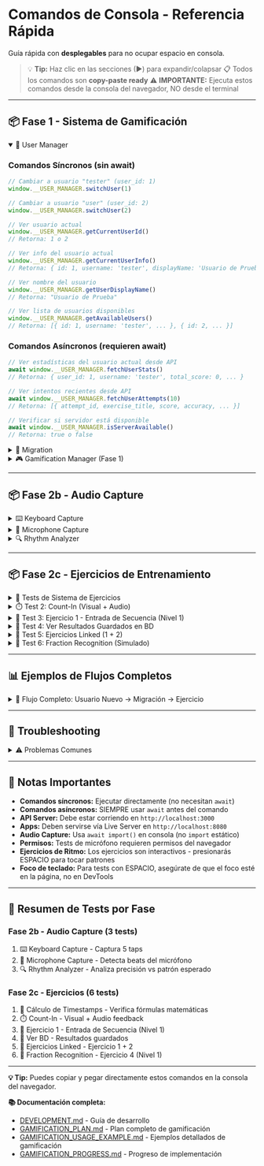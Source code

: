 # Comandos de Consola - Referencia Rápida

Guía rápida con **desplegables** para no ocupar espacio en consola.

> 💡 **Tip:** Haz clic en las secciones (▶) para expandir/colapsar
> 📋 Todos los comandos son **copy-paste ready**
> ⚠️ **IMPORTANTE:** Ejecuta estos comandos desde la consola del navegador, NO desde el terminal

---

## 📦 Fase 1 - Sistema de Gamificación

<details open>
<summary>👤 User Manager</summary>

### Comandos Síncronos (sin await)

```javascript
// Cambiar a usuario "tester" (user_id: 1)
window.__USER_MANAGER.switchUser(1)

// Cambiar a usuario "user" (user_id: 2)
window.__USER_MANAGER.switchUser(2)

// Ver usuario actual
window.__USER_MANAGER.getCurrentUserId()
// Retorna: 1 o 2

// Ver info del usuario actual
window.__USER_MANAGER.getCurrentUserInfo()
// Retorna: { id: 1, username: 'tester', displayName: 'Usuario de Prueba' }

// Ver nombre del usuario
window.__USER_MANAGER.getUserDisplayName()
// Retorna: "Usuario de Prueba"

// Ver lista de usuarios disponibles
window.__USER_MANAGER.getAvailableUsers()
// Retorna: [{ id: 1, username: 'tester', ... }, { id: 2, ... }]
```

### Comandos Asíncronos (requieren await)

```javascript
// Ver estadísticas del usuario actual desde API
await window.__USER_MANAGER.fetchUserStats()
// Retorna: { user_id: 1, username: 'tester', total_score: 0, ... }

// Ver intentos recientes desde API
await window.__USER_MANAGER.fetchUserAttempts(10)
// Retorna: [{ attempt_id, exercise_title, score, accuracy, ... }]

// Verificar si servidor está disponible
await window.__USER_MANAGER.isServerAvailable()
// Retorna: true o false
```

</details>

<details>
<summary>🔄 Migration</summary>

### Comandos Síncronos

```javascript
// Ver información de migración
window.__MIGRATION.info()
// Retorna: { completed: true, timestamp: ..., date: '...' } o null

// Resetear estado de migración (para testing)
window.__MIGRATION.reset()
// Consola: "🔄 Estado de migración reseteado"
```

### Comandos Asíncronos (requieren await)

```javascript
// Migrar datos de localStorage a base de datos
await window.__MIGRATION.migrate()
// Retorna: { success: true, synced_count: 10, failed_count: 0, ... }

// Forzar migración aunque ya se haya hecho
await window.__MIGRATION.migrate(true)

// Verificar si servidor está disponible
await window.__MIGRATION.isServerAvailable()
// Retorna: true o false
```

</details>

<details>
<summary>🎮 Gamification Manager (Fase 1)</summary>

### Estadísticas y Progreso

```javascript
// Ver estadísticas generales
window.__GAMIFICATION.getStats()
// Retorna: { session: {...}, scoring: {...}, achievements: {...} }

// Ver nivel del usuario
window.__GAMIFICATION.getUserLevel()
// Retorna: { level: 3, currentXP: 850, nextLevelXP: 1000, ... }

// Ver todos los logros
window.__GAMIFICATION.getAchievements()
// Retorna: [{ id: 'first_session', unlocked: true, ... }, ...]

// Ver progreso de un logro específico
window.__GAMIFICATION.getAchievementProgress('combo_master')
// Retorna: { current: 3, target: 5, percentage: 60, ... }
```

### Tracking de Eventos

```javascript
// Trackear evento válido (usar tipos de EVENT_TYPES)
window.__GAMIFICATION.trackEvent('practice_completed', {
  ejercicio_id: 'interval_training',
  puntuacion: 85,
  tiempo: 120
})

// Trackear acción de app
window.__GAMIFICATION.trackAppAction('play_started', {
  duration: 30,
  selection_count: 5
})

// Ver tipos de eventos disponibles:
// practice_started, practice_completed, practice_paused, pattern_played,
// tap_tempo_used, rhythm_matched, perfect_timing, parameter_changed,
// randomization_used, fraction_created, pulse_pattern_created, loop_activated
```

</details>

---

## 📦 Fase 2b - Audio Capture

<details>
<summary>⌨️ Keyboard Capture</summary>

### Test 1: Captura Básica de Keyboard

**Descripción:** Captura 5 taps con ESPACIO
**Duración:** ~5 segundos

```javascript
const { createKeyboardCapture } = await import('../../libs/gamification/index.js');

const keyboard = createKeyboardCapture();
console.log('⌨️  Presiona ESPACIO 5 veces...');
keyboard.startRecording();

// Esperar a que termines
await new Promise(resolve => setTimeout(resolve, 10000));

const taps = keyboard.stopRecording();
console.log('✅ Capturados', taps.length, 'taps:', taps);
```

**Resultado esperado:**
- 5 timestamps en milisegundos (números directos, no objetos)
- Diferencias razonables entre taps (ej: 200-1000ms)

</details>

<details>
<summary>🎤 Microphone Capture</summary>

### Test 2: Captura de Micrófono

**Descripción:** Detecta beats del micrófono durante 5 segundos
**Duración:** ~5 segundos
**Requisito:** Permiso de micrófono

```javascript
const { createMicrophoneCapture } = await import('../../libs/gamification/index.js');

const mic = await createMicrophoneCapture({ threshold: 0.3, cooldown: 200 });
console.log('🎤 Golpea cerca del micrófono durante 5 segundos...');

mic.startRecording();
await new Promise(resolve => setTimeout(resolve, 5000));
const beats = mic.stopRecording();

console.log('✅ Detectados', beats.length, 'beats');
console.log('Timestamps:', beats.map(b => Math.round(b.timestamp)));
console.log('Amplitudes:', beats.map(b => b.amplitude.toFixed(2)));

mic.dispose();
```

**Resultado esperado:**
- Beats detectados cuando golpeas fuerte
- Amplitudes > threshold (0.3)
- Cooldown previene detecciones duplicadas

</details>

<details>
<summary>🔍 Rhythm Analyzer</summary>

### Test 3: Análisis de Timing

**Descripción:** Analiza precisión de taps contra patrón esperado
**Duración:** Instantáneo

```javascript
const { createRhythmAnalyzer, fractionsToTimestamps } = await import('../../libs/gamification/index.js');

// Patrón esperado: 4 pulsos a 120 BPM (fracciones: 0, 0.25, 0.5, 0.75)
const expected = fractionsToTimestamps([0, 0.25, 0.5, 0.75], 120);
console.log('⏱️  Patrón esperado (120 BPM):', expected);

// Simular taps del usuario (con pequeños errores)
const userTaps = expected.map(t => t + Math.random() * 50 - 25);
console.log('👤 Taps del usuario:', userTaps.map(Math.round));

// Analizar
const analyzer = createRhythmAnalyzer();
const result = analyzer.compareRhythm(userTaps, expected);

console.log('\n📊 Análisis:');
console.log('  Accuracy:', Math.round(result.accuracy), '%');
console.log('  Avg Error:', Math.round(result.averageError), 'ms');
console.log('  Consistency:', Math.round(result.consistency), '%');
console.log('  Details:', result.details);
```

**Resultado esperado:**
- Accuracy ~95% (errores pequeños)
- Average Error ~10-20ms
- Consistency alta si ritmo regular

</details>

---

## 📦 Fase 2c - Ejercicios de Entrenamiento

<details>
<summary>🧪 Tests de Sistema de Ejercicios</summary>

### Test 1: Cálculo de Timestamps

**Descripción:** Verifica que los timestamps se calculan correctamente
**Duración:** Instantáneo

```javascript
const { ExerciseRunner } = await import('../../libs/ear-training/index.js');

const runner = new ExerciseRunner('sequence-entry');

// Test 1: Lg 4, BPM 120 = 500ms/pulso
const timestamps = runner.calculateTimestamps(4, 120);
console.log('🎵 Lg 4, BPM 120:', timestamps, 'ms');
// Esperado: [0, 500, 1000, 1500]

// Test 2: Lg 4, BPM 240 = 250ms/pulso
const timestamps2 = runner.calculateTimestamps(4, 240);
console.log('🎵 Lg 4, BPM 240:', timestamps2, 'ms');
// Esperado: [0, 250, 500, 750]

// Test 3: Seleccionar posiciones impares (1, 3)
const selected = runner.selectPositions(timestamps, [1, 3]);
console.log('✅ Posiciones impares [1,3]:', selected, 'ms');
// Esperado: [500, 1500]
```

**Resultado esperado:**
- BPM 120: intervalo de 500ms entre pulsos
- BPM 240: intervalo de 250ms entre pulsos
- Posiciones [1, 3] correctamente filtradas

</details>

<details>
<summary>⏱️ Test 2: Count-In (Visual + Audio)</summary>

**Descripción:** Prueba el count-in con feedback visual y audio
**Duración:** ~2-4 segundos (depende del BPM)

```javascript
// CountInController está disponible globalmente en window.__EAR_TRAINING
const { CountInController } = window.__EAR_TRAINING;

// Crear count-in de 4 beats a 120 BPM
const countIn = new CountInController({
  beats: 4,
  bpm: 120,
  visualFeedback: true,
  audioFeedback: true
});

console.log('⏱️  Iniciando count-in...');
console.log('📺 Deberías ver números grandes: 4, 3, 2, 1');
console.log('🔊 Y escuchar un click en cada beat');

await countIn.play();

console.log('✅ Count-in completado!');
```

**Qué hace:**
1. Crea overlay fullscreen con fondo oscuro
2. Muestra números grandes (4 → 3 → 2 → 1) con animación pulse
3. Muestra barra de progreso con círculos
4. Reproduce click (MIDI 76) en cada beat
5. Sincroniza visual + audio con setTimeout
6. Limpia elementos al terminar

**Resultado esperado:**
- Overlay aparece con números animados
- 4 clicks de audio (uno por beat)
- Intervalo de 500ms entre beats (60000/120)
- Overlay desaparece al terminar

**Variantes para probar:**

```javascript
// Nota: CountInController ya está disponible globalmente, no necesitas import

// Count-in rápido (240 BPM = 250ms/beat)
const { CountInController } = window.__EAR_TRAINING;
const fast = new CountInController({ beats: 4, bpm: 240 });
await fast.play();

// Count-in lento (60 BPM = 1000ms/beat)
const slow = new CountInController({ beats: 4, bpm: 60 });
await slow.play();

// Solo visual (sin audio)
const silent = new CountInController({
  beats: 4,
  bpm: 120,
  audioFeedback: false
});
await silent.play();

// Solo audio (sin visual)
const noVisual = new CountInController({
  beats: 4,
  bpm: 120,
  visualFeedback: false
});
await noVisual.play();
```

</details>

<details>
<summary>🎯 Test 3: Ejercicio 1 - Entrada de Secuencia (Nivel 1)</summary>

**Descripción:** Ejecuta Ejercicio 1 Nivel 1 (2 golpes impares)
**Duración:** ~5-10 segundos (depende de tu velocidad de taps)

```javascript
const { ExerciseRunner } = await import('../../libs/ear-training/index.js');

// Crear y inicializar ejercicio
const ex1 = new ExerciseRunner('sequence-entry');
await ex1.initialize();

console.log('🎯 Ejercicio 1 - Nivel 1: 2 golpes impares (posiciones 1, 3)');
console.log('⌨️  Presiona ESPACIO 2 veces cuando quieras (timing libre)');
console.log('');

// Ejecutar nivel 1
const result = await ex1.runLevel(1);

// Mostrar resultado detallado
console.log('\n📊 RESULTADO:');
console.log('  Score:', result.score.total, '/ 100');
console.log('  Passed:', result.score.passed ? '✅ SÍ' : '❌ NO');
console.log('  Taps capturados:', result.capture.taps);
console.log('  Breakdown:');
console.log('    - Timing:', result.score.breakdown.timing + '%');
console.log('    - Consistency:', result.score.breakdown.consistency + '%');

// Limpiar recursos
ex1.dispose();
```

**Qué hace:**
1. Muestra instrucciones del nivel
2. Espera que presiones ESPACIO 2 veces
3. Analiza las proporciones temporales entre taps
4. Calcula score basado en timing y consistency
5. Guarda resultado en base de datos

**Resultado esperado:**
- Captura 2 timestamps
- Calcula score entre 0-100
- Muestra si pasaste (≥70%)

**⚠️ IMPORTANTE - Si el test se queda esperando:**

Si no detecta tus taps después de 5 segundos:
1. Haz clic en la página principal (fuera de la consola DevTools)
2. Vuelve a presionar ESPACIO 2 veces
3. El ejercicio debería continuar

**Causa:** El foco del teclado debe estar en la página, no en DevTools.

</details>

<details>
<summary>💾 Test 4: Ver Resultados Guardados en BD</summary>

**Descripción:** Verifica que el resultado se guardó en la base de datos
**Duración:** Instantáneo

```javascript
// Ver últimos intentos del usuario actual
await window.__USER_MANAGER.fetchUserAttempts(5);

// O consultar directamente la API
const userId = window.__USER_MANAGER.getCurrentUserId();
const response = await fetch(`http://localhost:3000/api/users/${userId}/attempts?limit=5`);
const data = await response.json();
console.log('📊 Últimos 5 intentos:', data);

// DEBUG: Ver formato real de exercise_type
if (data.length > 0) {
  console.log('🔍 Formato de exercise_type:', data.map(a => a.exercise_type));
}

// Filtrar solo ejercicios de Fase 2c (usar underscore, no guión)
const ejercicios2c = data.filter(a => {
  const type = a.exercise_type || '';
  return type.includes('sequence_entry') ||
    type.includes('rhythm_sync') ||
    type.includes('tap_tempo') ||
    type.includes('fraction_recognition');
});
console.log('🎯 Ejercicios Fase 2c:', ejercicios2c);
```

**Resultado esperado:**
- Debe aparecer el intento que acabas de hacer en Test 3
- exercise_type: `sequence-entry_level_1`
- Metadata con timing_accuracy, consistency, etc.

</details>

<details>
<summary>🔗 Test 5: Ejercicios Linked (1 + 2)</summary>

**Descripción:** Ejecuta Ejercicio 1 y luego Ejercicio 2 (si pasas el 1)
**Duración:** ~30-45 segundos (incluye count-in y 3 repeticiones)

```javascript
const { LinkedExerciseManager } = await import('../../libs/ear-training/index.js');

// Crear manager de ejercicios linked
const manager = new LinkedExerciseManager('sequence-entry', 'rhythm-sync');
await manager.initialize();

console.log('🎯 EJERCICIOS LINKED: 1 + 2');
console.log('═══════════════════════════════');
console.log('Parte 1: Entrada de Secuencia (captura libre)');
console.log('Parte 2: Sincronización Rítmica (con audio + count-in)');
console.log('');

// Ejecutar nivel 1 completo (ambas partes)
const result = await manager.runLinkedLevel(1);

// Mostrar resultado combinado
console.log('\n🏆 RESULTADO FINAL:');
console.log('  Completed:', result.completed ? '✅ SÍ' : '❌ NO');
console.log('  Passed:', result.passed ? '✅ SÍ' : '❌ NO');
console.log('  Combined Score:', result.combinedScore, '/ 100');
console.log('  Parte 1 Score:', result.part1.score.total);
if (result.part2) {
  console.log('  Parte 2 Score:', result.part2.averageScore);
  console.log('  BPMs usados:', result.part2.bpms);
}

// Limpiar recursos
manager.dispose();
```

**Qué hace:**
1. **Parte 1:** Ejecuta Ejercicio 1 (captura libre)
2. **Si pasas:** Ejecuta Ejercicio 2 con 3 BPMs crecientes
   - Count-in de 4 beats antes de cada repetición
   - Audio de referencia con clicks
   - Captura sincronizada con el audio
3. Calcula score combinado (promedio de ambas partes)

**Resultado esperado:**
- Si pasas Parte 1: ejecuta Parte 2 con 3 repeticiones
- Si fallas Parte 1: se detiene ahí
- Score final es el promedio de ambas partes

</details>

<details>
<summary>🎼 Test 6: Fraction Recognition (Simulado)</summary>

**Descripción:** Ejecuta Ejercicio 4 Nivel 1 (10 preguntas, fracciones simples)
**Duración:** ~2-3 minutos (automático con respuestas simuladas)

**⚠️ REQUISITOS PREVIOS:**
- Tone.js debe estar inicializado (contexto de audio activo)
- Si estás en la pantalla inicial de App4, primero haz clic en "Inicio" o ejecuta: `await Tone.start()`

```javascript
// Opción 1: Usar módulo global (si está disponible)
const { FractionRecognitionExercise } = window.__EAR_TRAINING || await import('../../libs/ear-training/index.js');

// Crear ejercicio
const ex4 = new FractionRecognitionExercise();
await ex4.initialize();

console.log('🎼 Ejercicio 4: Reconocimiento de Fracciones');
console.log('📝 Nivel 1: Fracciones simples (n=1, d=1-12)');
console.log('🔊 10 preguntas con audio de subdivisiones');
console.log('');
console.log('⚠️  En modo consola, las respuestas se simulan automáticamente (70% correctas)');
console.log('');

// Ejecutar nivel 1 (10 preguntas)
const result = await ex4.runLevel(1);

// Mostrar resultado
console.log('\n🏆 RESULTADO FINAL:');
console.log('  Correctas:', result.correctCount, '/', result.totalQuestions);
console.log('  Accuracy:', Math.round(result.accuracy), '%');
console.log('  Passed:', result.passed ? '✅ SÍ' : '❌ NO');
console.log('  Total listens:', result.totalListenCount);

// Limpiar recursos
ex4.dispose();
```

**Qué hace:**
1. Genera 10 preguntas random con fracciones 1/d (d entre 1 y 12)
2. Para cada pregunta:
   - Reproduce audio con la subdivisión usando gridFromOrigin
   - Simula respuesta del usuario (70% correctas en modo consola)
   - Valida la respuesta
3. Calcula accuracy final y determina si pasó (≥80%)

**Resultado esperado:**
- 10 preguntas completadas
- ~7 correctas (simulación 70%)
- Audio se reproduce (escucharás clicks de accent + base)

**Nota:** En una UI real, el usuario ingresaría n y d manualmente.

</details>

---

## 📊 Ejemplos de Flujos Completos

<details>
<summary>🔄 Flujo Completo: Usuario Nuevo → Migración → Ejercicio</summary>

```javascript
// 1. Cambiar a usuario "tester"
window.__USER_MANAGER.switchUser(1);

// 2. Verificar servidor disponible
const serverOk = await window.__MIGRATION.isServerAvailable();
console.log('Servidor:', serverOk ? '✅' : '❌');

// 3. Ver intentos previos
const attempts = await window.__USER_MANAGER.fetchUserAttempts(5);
console.log('Intentos previos:', attempts.length);

// 4. Ejecutar Ejercicio 1 - Nivel 1
const { ExerciseRunner } = await import('../../libs/ear-training/index.js');
const ex1 = new ExerciseRunner('sequence-entry');
await ex1.initialize();

console.log('⌨️  Presiona ESPACIO 2 veces...');
const result = await ex1.runLevel(1);

console.log('Score:', result.score.total, '/ 100');
ex1.dispose();

// 5. Ver intentos actualizados
const newAttempts = await window.__USER_MANAGER.fetchUserAttempts(5);
console.log('Nuevos intentos:', newAttempts.length);
```

</details>

---

## 🚨 Troubleshooting

<details>
<summary>⚠️ Problemas Comunes</summary>

### Comando retorna NaN o Promise

**Problema:**
```javascript
window.__USER_MANAGER.fetchUserStats()
// Retorna: Promise { <pending> }
```

**Solución:** Falta `await`
```javascript
await window.__USER_MANAGER.fetchUserStats()
```

---

### Error: "User not found"

**Problema:** El usuario no existe en la base de datos

**Solución:**
```javascript
// Ver usuarios disponibles
window.__USER_MANAGER.getAvailableUsers()

// Cambiar a usuario válido
window.__USER_MANAGER.switchUser(1)
```

---

### Error: "Failed to fetch"

**Problema:** El servidor no está corriendo

**Solución:**
```bash
# En terminal, iniciar servidor
cd /Users/workingburcet/Lab/server
node index.js
```

**Verificar:**
```javascript
await window.__MIGRATION.isServerAvailable()
// Debe retornar: true
```

---

### Error: "Cannot use import statement outside a module"

**Problema:** Intentando usar `import` en vez de `await import()`

**Solución:**
```javascript
// ❌ MAL
import { ExerciseRunner } from '../../libs/ear-training/index.js';

// ✅ BIEN
const { ExerciseRunner } = await import('../../libs/ear-training/index.js');
```

---

### Error: "Micrófono no disponible"

**Problema:** Navegador no tiene acceso al micrófono

**Solución:**
1. Permitir acceso al micrófono en el navegador
2. Verificar que el micrófono esté conectado
3. Probar con `navigator.mediaDevices.getUserMedia({ audio: true })`

---

### KeyboardCapture no funciona con audio

**Problema:** La página necesita interacción del usuario antes de tocar audio

**Solución:**
```javascript
// Hacer clic en la página primero, luego ejecutar el test
console.log('⚠️  Haz clic en la página y presiona ESPACIO');
```

---

### Feedback visual no aparece

**Problema:** `visualFeedback: true` pero no se ve nada

**Solución:**
- Verificar que estés en la página de la app (no en una pestaña vacía)
- El overlay debe aparecer en fullscreen
- Revisar consola por errores de CSS

---

### No detecta beats del micrófono

**Problema:** `createMicrophoneCapture()` no detecta golpes

**Solución:**
```javascript
// Reducir threshold
const mic = await createMicrophoneCapture({ threshold: 0.1 });

// Aumentar cooldown para evitar duplicados
const mic = await createMicrophoneCapture({ threshold: 0.2, cooldown: 300 });
```

---

### Test de Ejercicio se queda esperando taps

**Problema:** No detecta las teclas presionadas

**Solución:**
1. **Hacer clic en la página principal** (fuera de DevTools)
2. Volver a presionar ESPACIO
3. El foco debe estar en la página, no en la consola

---

### Score siempre es 0 o muy bajo

**Problema:** Timing muy irregular o tolerancia muy estricta

**Solución:**
- Revisar timestamps capturados: `result.capture.taps`
- Practicar taps más consistentes
- Niveles más altos tienen tolerancias más estrictas

</details>

---

## 📝 Notas Importantes

- **Comandos síncronos:** Ejecutar directamente (no necesitan `await`)
- **Comandos asíncronos:** SIEMPRE usar `await` antes del comando
- **API Server:** Debe estar corriendo en `http://localhost:3000`
- **Apps:** Deben servirse vía Live Server en `http://localhost:8080`
- **Audio Capture:** Usa `await import()` en consola (no `import` estático)
- **Permisos:** Tests de micrófono requieren permisos del navegador
- **Ejercicios de Ritmo:** Los ejercicios son interactivos - presionarás ESPACIO para tocar patrones
- **Foco de teclado:** Para tests con ESPACIO, asegúrate de que el foco esté en la página, no en DevTools

---

## 🎯 Resumen de Tests por Fase

### Fase 2b - Audio Capture (3 tests)
1. ⌨️ Keyboard Capture - Captura 5 taps
2. 🎤 Microphone Capture - Detecta beats del micrófono
3. 🔍 Rhythm Analyzer - Analiza precisión vs patrón esperado

### Fase 2c - Ejercicios (6 tests)
1. 🧪 Cálculo de Timestamps - Verifica fórmulas matemáticas
2. ⏱️ Count-In - Visual + Audio feedback
3. 🎯 Ejercicio 1 - Entrada de Secuencia (Nivel 1)
4. 💾 Ver BD - Resultados guardados
5. 🔗 Ejercicios Linked - Ejercicio 1 + 2
6. 🎼 Fraction Recognition - Ejercicio 4 (Nivel 1)

---

**💡 Tip:** Puedes copiar y pegar directamente estos comandos en la consola del navegador.

**📚 Documentación completa:**
- [DEVELOPMENT.md](DEVELOPMENT.md) - Guía de desarrollo
- [GAMIFICATION_PLAN.md](GAMIFICATION_PLAN.md) - Plan completo de gamificación
- [GAMIFICATION_USAGE_EXAMPLE.md](GAMIFICATION_USAGE_EXAMPLE.md) - Ejemplos detallados de gamificación
- [GAMIFICATION_PROGRESS.md](GAMIFICATION_PROGRESS.md) - Progreso de implementación
